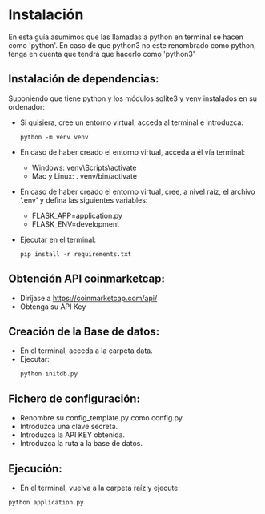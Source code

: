 # Instalación

En esta guía asumimos que las llamadas a python en terminal se hacen como 'python'. En caso de que python3 no este renombrado como python, tenga en cuenta que tendrá que hacerlo como 'python3'

## Instalación de dependencias:

Suponiendo que tiene python y los módulos sqlite3 y venv instalados en su ordenador:

- Si quisiera, cree un entorno virtual, acceda al terminal e introduzca:
    ```
    python -m venv venv
    ```

- En caso de haber creado el entorno virtual, acceda a él vía terminal:
    + Windows: venv\Scripts\activate
    + Mac y Linux: . venv/bin/activate

- En caso de haber creado el entorno virtual, cree, a nivel raíz, el archivo '.env' y defina las siguientes variables:
    + FLASK_APP=application.py
    + FLASK_ENV=development

- Ejecutar en el terminal:
    ```
    pip install -r requirements.txt
    ```

## Obtención API coinmarketcap:

- Diríjase a https://coinmarketcap.com/api/
- Obtenga su API Key

## Creación de la Base de datos:

- En el terminal, acceda a la carpeta data.
- Ejecutar:
    ```
    python initdb.py
    ```

## Fichero de configuración:

- Renombre su config_template.py como config.py.
- Introduzca una clave secreta.
- Introduzca la API KEY obtenida.
- Introduzca la ruta a la base de datos.

## Ejecución:

- En el terminal, vuelva a la carpeta raíz y ejecute: 

```
python application.py
```